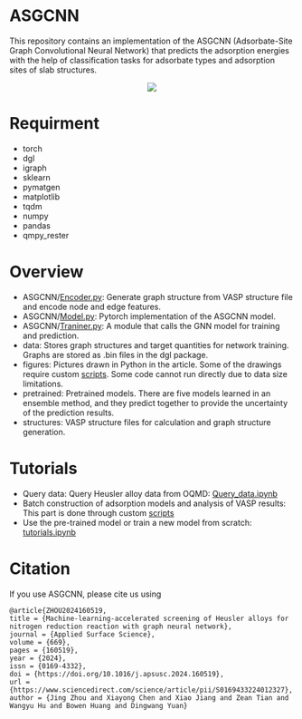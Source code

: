 # ASGCNN
This repository contains an implementation of the ASGCNN (Adsorbate-Site Graph Convolutional Neural Network) that predicts the adsorption energies with the help of classification tasks for adsorbate types and adsorption sites of slab structures.

<div align="center">
<img src="achitecture.png"><br>
</div>

# Requirment
- torch
- dgl
- igraph
- sklearn
- pymatgen
- matplotlib
- tqdm
- numpy
- pandas
- qmpy_rester
# Overview
- ASGCNN/[Encoder.py](https://github.com/jchddd/asgcnn/blob/main/ASGCNN/Encoder.py):  Generate graph structure from VASP structure file and encode node and edge features.
- ASGCNN/[Model.py](https://github.com/jchddd/asgcnn/blob/main/ASGCNN/Model.py): Pytorch implementation of the ASGCNN model.
- ASGCNN/[Traniner.py](https://github.com/jchddd/asgcnn/blob/main/ASGCNN/Trainer.py): A module that calls the GNN model for training and prediction.
- data: Stores graph structures and target quantities for network training. Graphs are stored as .bin files in the dgl package.
- figures: Pictures drawn in Python in the article. Some of the drawings require custom [scripts](https://github.com/jchddd/scripts). Some code cannot run directly due to data size limitations.
- pretrained: Pretrained models. There are five models learned in an ensemble method, and they predict together to provide the uncertainty of the prediction results.
- structures: VASP structure files for calculation and graph structure generation.
# Tutorials
- Query data: Query Heusler alloy data from OQMD: [Query_data.ipynb](https://github.com/jchddd/asgcnn/blob/main/Query_data.ipynb)
- Batch construction of adsorption models and analysis of VASP results: This part is done through custom [scripts](https://github.com/jchddd/scripts)
- Use the pre-trained model or train a new model from scratch: [tutorials.ipynb](https://github.com/jchddd/asgcnn/blob/main/tutorials.ipynb)
# Citation
If you use ASGCNN, please cite us using
```
@article{ZHOU2024160519,
title = {Machine-learning-accelerated screening of Heusler alloys for nitrogen reduction reaction with graph neural network},
journal = {Applied Surface Science},
volume = {669},
pages = {160519},
year = {2024},
issn = {0169-4332},
doi = {https://doi.org/10.1016/j.apsusc.2024.160519},
url = {https://www.sciencedirect.com/science/article/pii/S0169433224012327},
author = {Jing Zhou and Xiayong Chen and Xiao Jiang and Zean Tian and Wangyu Hu and Bowen Huang and Dingwang Yuan}
```
